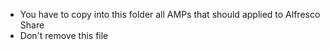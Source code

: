 * You have to copy into this folder all AMPs that should applied to Alfresco Share
* Don't remove this file

